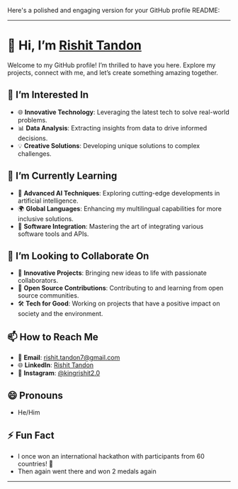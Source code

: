 Here's a polished and engaging version for your GitHub profile README:

---

# 👋 Hi, I’m [Rishit Tandon](https://github.com/RishitTandon7)

Welcome to my GitHub profile! I’m thrilled to have you here. Explore my projects, connect with me, and let’s create something amazing together.

## 👀 I’m Interested In
- 🌐 **Innovative Technology**: Leveraging the latest tech to solve real-world problems.
- 📊 **Data Analysis**: Extracting insights from data to drive informed decisions.
- 💡 **Creative Solutions**: Developing unique solutions to complex challenges.

## 🌱 I’m Currently Learning
- 🧩 **Advanced AI Techniques**: Exploring cutting-edge developments in artificial intelligence.
- 🌍 **Global Languages**: Enhancing my multilingual capabilities for more inclusive solutions.
- 🔧 **Software Integration**: Mastering the art of integrating various software tools and APIs.

## 💞️ I’m Looking to Collaborate On
- 🚀 **Innovative Projects**: Bringing new ideas to life with passionate collaborators.
- 🤝 **Open Source Contributions**: Contributing to and learning from open source communities.
- 🛠️ **Tech for Good**: Working on projects that have a positive impact on society and the environment.

## 📫 How to Reach Me
- 📧 **Email**: [rishit.tandon7@gmail.com](mailto:rishit.tandon.7@gmail.com)
- 🌐 **LinkedIn**: [Rishit Tandon](https://www.linkedin.com/in/rishit-tandon-928661287/)
- 💬 **Instagram**: [@kingrishit2.0](https://instagram.com/kingrishit2.0)

## 😄 Pronouns
- He/Him

## ⚡ Fun Fact
- I once won an international hackathon with participants from 60 countries! 🎉
- Then again went there and won 2 medals again

---
